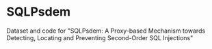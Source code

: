 # SQLPsdem
Dataset and code for "SQLPsdem: A Proxy-based Mechanism towards Detecting, Locating and Preventing Second-Order SQL Injections"
